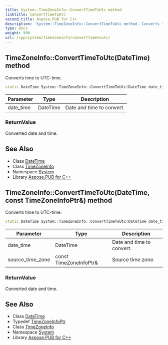```yaml
---
title: System::TimeZoneInfo::ConvertTimeToUtc method
linktitle: ConvertTimeToUtc
second_title: Aspose.PUB for C++
description: 'System::TimeZoneInfo::ConvertTimeToUtc method. Converts time to UTC-time in C++.'
type: docs
weight: 500
url: /cpp/system/timezoneinfo/converttimetoutc/
---
```

## TimeZoneInfo::ConvertTimeToUtc(DateTime) method


Converts time to UTC-time.

```cpp
static DateTime System::TimeZoneInfo::ConvertTimeToUtc(DateTime date_time)
```


| Parameter | Type | Description |
| --- | --- | --- |
| date_time | DateTime | Date and time to convert. |

### ReturnValue

Converted date and time.

## See Also

* Class [DateTime](../../datetime/)
* Class [TimeZoneInfo](../)
* Namespace [System](../../)
* Library [Aspose.PUB for C++](../../../)
## TimeZoneInfo::ConvertTimeToUtc(DateTime, const TimeZoneInfoPtr\&) method


Converts time to UTC-time.

```cpp
static DateTime System::TimeZoneInfo::ConvertTimeToUtc(DateTime date_time, const TimeZoneInfoPtr &source_time_zone)
```


| Parameter | Type | Description |
| --- | --- | --- |
| date_time | DateTime | Date and time to convert. |
| source_time_zone | const TimeZoneInfoPtr\& | Source time zone. |

### ReturnValue

Converted date and time.

## See Also

* Class [DateTime](../../datetime/)
* Typedef [TimeZoneInfoPtr](../../timezoneinfoptr/)
* Class [TimeZoneInfo](../)
* Namespace [System](../../)
* Library [Aspose.PUB for C++](../../../)

